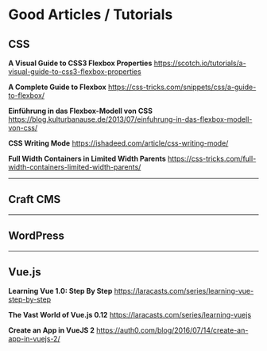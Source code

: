 # Good Articles / Tutorials


## CSS
**A Visual Guide to CSS3 Flexbox Properties**
https://scotch.io/tutorials/a-visual-guide-to-css3-flexbox-properties

**A Complete Guide to Flexbox**
https://css-tricks.com/snippets/css/a-guide-to-flexbox/

**Einführung in das Flexbox-Modell von CSS**
https://blog.kulturbanause.de/2013/07/einfuhrung-in-das-flexbox-modell-von-css/

**CSS Writing Mode**
https://ishadeed.com/article/css-writing-mode/

**Full Width Containers in Limited Width Parents**
https://css-tricks.com/full-width-containers-limited-width-parents/

---

## Craft CMS

---

## WordPress

---

## Vue.js
**Learning Vue 1.0: Step By Step**
https://laracasts.com/series/learning-vue-step-by-step

**The Vast World of Vue.js 0.12**
https://laracasts.com/series/learning-vuejs

**Create an App in VueJS 2**
https://auth0.com/blog/2016/07/14/create-an-app-in-vuejs-2/
